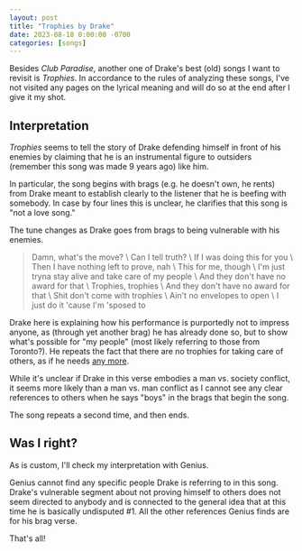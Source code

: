 ```yaml
---
layout: post
title: "Trophies by Drake"
date: 2023-08-18 0:00:00 -0700
categories: [songs]
---
```


Besides _Club Paradise_, another one of Drake's best (old) songs I want to revisit is _Trophies_. In accordance to the rules of analyzing these songs, I've not visited any pages on the lyrical meaning and will do so at the end after I give it my shot.

## Interpretation

_Trophies_ seems to tell the story of Drake defending himself in front of his enemies by claiming that he is an instrumental figure to outsiders (remember this song was made 9 years ago) like him.

In particular, the song begins with brags (e.g. he doesn't own, he rents) from Drake meant to establish clearly to the listener that he is beefing with somebody. In case by four lines this is unclear, he clarifies that this song is "not a love song."

The tune changes as Drake goes from brags to being vulnerable with his enemies.

> Damn, what's the move? \\
> Can I tell truth? \\
> If I was doing this for you \\
> Then I have nothing left to prove, nah \\
> This for me, though \\
> I'm just tryna stay alive and take care of my people \\
> And they don't have no award for that \\
> Trophies, trophies \\
> And they don't have no award for that \\
> Shit don't come with trophies \\
> Ain't no envelopes to open \\
> I just do it 'cause I'm 'sposed to

Drake here is explaining how his performance is purportedly not to impress anyone, as (through yet another brag) he has already done so, but to show what's possible for "my people" (most likely referring to those from Toronto?). He repeats the fact that there are no trophies for taking care of others, as if he needs [any more](https://imageio.forbes.com/specials-images/imageserve/686541504/0x0.jpg?format=jpg&width=1200).

While it's unclear if Drake in this verse embodies a man vs. society conflict, it seems more likely than a man vs. man conflict as I cannot see any clear references to others when he says "boys" in the brags that begin the song.

The song repeats a second time, and then ends.

## Was I right?

As is custom, I'll check my interpretation with Genius.

Genius cannot find any specific people Drake is referring to in this song. Drake's vulnerable segment about not proving himself to others does not seem directed to anybody and is connected to the general idea that at this time he is basically undisputed #1. All the other references Genius finds are for his brag verse.

That's all!
